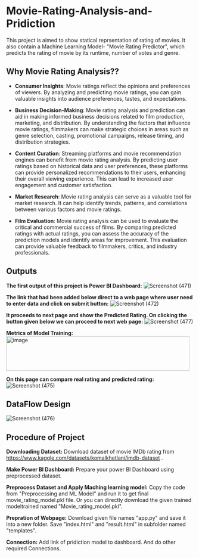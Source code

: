 # Movie-Rating-Analysis-and-Pridiction
This project is aimed to show statical reprsentation of rating of movies. It also contain a Machine Learning Model- "Movie Rating Predictor", which predicts the rating of movie by its runtime, number of votes and genre.

## Why Movie Rating Analysis??
* **Consumer Insights**: Movie ratings reflect the opinions and preferences of viewers. By analyzing and predicting movie ratings, you can gain valuable insights into audience preferences, tastes, and expectations. 

* **Business Decision-Making**: Movie rating analysis and prediction can aid in making informed business decisions related to film production, marketing, and distribution. By understanding the factors that influence movie ratings, filmmakers can make strategic choices in areas such as genre selection, casting, promotional campaigns, release timing, and distribution strategies.

* **Content Curation**: Streaming platforms and movie recommendation engines can benefit from movie rating analysis. By predicting user ratings based on historical data and user preferences, these platforms can provide personalized recommendations to their users, enhancing their overall viewing experience. This can lead to increased user engagement and customer satisfaction.

* **Market Research**: Movie rating analysis can serve as a valuable tool for market research. It can help identify trends, patterns, and correlations between various factors and movie ratings. 

* **Film Evaluation**: Movie rating analysis can be used to evaluate the critical and commercial success of films. By comparing predicted ratings with actual ratings, you can assess the accuracy of the prediction models and identify areas for improvement. This evaluation can provide valuable feedback to filmmakers, critics, and industry professionals.

## Outputs
**The first output of this project is Power BI Dashboard:**
![Screenshot (471)](https://github.com/kanika1404/Movie-Rating-Analysis-and-Pridiction/assets/130000020/9148623b-23de-4257-a68a-c98ac392c5fe)


**The link that had been added below direct to a web page where user need to enter data and click on submit button:**
![Screenshot (472)](https://github.com/kanika1404/Movie-Rating-Analysis-and-Pridiction/assets/130000020/1b60c917-d9d8-4305-8173-307ad5b878ee)

**It proceeds to next page and show the Predicted Rating. On clicking the button given below we can proceed to next web page:**
![Screenshot (477)](https://github.com/kanika1404/Movie-Rating-Analysis-and-Pridiction/assets/130000020/868d1805-8567-4154-8ecb-dae2b7ffd1eb)

**Metrics of Model Training:**
<img width="492" height="93" alt="image" src="https://github.com/user-attachments/assets/e645d934-abb2-420d-8310-b52642d9d243" />


**On this page can compare real rating and predicted rating:**
![Screenshot (475)](https://github.com/kanika1404/Movie-Rating-Analysis-and-Pridiction/assets/130000020/56daa107-fa36-4c66-931a-a1f5482082b4)

## DataFlow Design
![Screenshot (476)](https://github.com/kanika1404/Movie-Rating-Analysis-and-Pridiction/assets/130000020/821c9b58-7451-4541-b589-89c16686d78c)


## Procedure of Project
**Downloading Dataset:**
Download dataset of movie IMDb rating from https://www.kaggle.com/datasets/komalkhetlani/imdb-dataset .

**Make Power BI Dashboard:**
Prepare your power BI Dashboard using preprocessed dataset.

**Preprocess Dataset and Apply Maching learning model:**
Copy the code from "Preprocessing and ML Model" and run it to get final movie_rating_model.pkl file. Or you can directly download the given trained modeltrained named "Movie_rating_model.pkl".

**Prepration of Webpage:**
Download given file names "app.py" and save it into a new folder. Save "index.html" and "result.html" in subfolder named "templates".

**Connection:**
Add link of pridiction model to dashboard. And do other required Connections.
